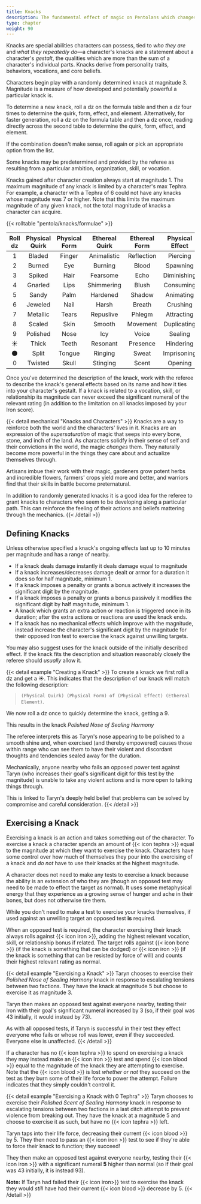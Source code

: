 ```yaml
---
title: Knacks
description: The fundamental effect of magic on Pentolans which changes their bodies and grants them esoteric powers
type: chapter
weight: 90
---
```


Knacks are special abilities characters can possess, tied to _who they are_ and _what they repeatedly do_—a character's knacks are a statement about a character's _gestalt_, the qualities which are more than the sum of a character's individual parts.
Knacks derive from personality traits, behaviors, vocations, and core beliefs.

Characters begin play with a randomly determined knack at magnitude 3.
Magnitude is a measure of how developed and potentially powerful a particular knack is.

To determine a new knack, roll a dz on the formula table and then a dz four times to determine the quirk, form, effect, and element.
Alternatively, for faster generation, roll a dz on the formula table and then a dz once, reading directly across the second table to determine the quirk, form, effect, and element.

If the combination doesn't make sense, roll again or pick an appropriate option from the list.

Some knacks may be predetermined and provided by the referee as resulting from a particular ambition, organization, skill, or vocation.

Knacks gained after character creation always start at magnitude 1.
The maximum magnitude of any knack is limited by a character's max Tephra.
For example, a character with a Tephra of 6 could not have any knacks whose magnitude was 7 or higher.
Note that this limits the maximum magnitude of any given knack, not the total magnitude of knacks a character can acquire.

{{< rolltable "pentola/knacks/formulae" >}}

| Roll dz | Physical Quirk | Physical Form | Ethereal Quirk | Ethereal Form | Physical Effect | Ethereal Effect | Physical Element | Ethereal Element |
|:--------:|:--------------:|:-------------:|:--------------:|:-------------:|:---------------:|:---------------:|:----------------:|:----------------:|
|    1    | Bladed         | Finger        | Animalistic    | Reflection    | Piercing        | Revealing       | Flesh            | Memory           |
|    2    | Burned         | Eye           | Burning        | Blood         | Spawning        | Excruciating    | Bone             | Dream            |
|    3    | Spiked         | Hair          | Fearsome       | Echo          | Diminishing     | Soothing        | Brine            | Thunder          |
|    4    | Gnarled        | Lips          | Shimmering     | Blush         | Consuming       | Energizing      | Metal            | Chaos            |
|    5    | Sandy          | Palm          | Hardened       | Shadow        | Animating       | Bewildering     | Plant            | Belief           |
|    6    | Jeweled        | Nail          | Harsh          | Breath        | Crushing        | Withering       | Fungus           | Hope             |
|    7    | Metallic       | Tears         | Repuslive      | Phlegm        | Attracting      | Avenging        | Insect           | Fear             |
|    8    | Scaled         | Skin          | Smooth         | Movement      | Duplicating     | Warding         | Stone            | Pain             |
|    9    | Polished       | Nose          | Icy            | Voice         | Sealing         | Compelling      | Mouth            | Harmony          |
|    ☀️️️️    | Thick          | Teeth         | Resonant       | Presence      | Hindering       | Concealing      | Muscle           | Violence         |
|    🌑    | Split          | Tongue        | Ringing        | Sweat         | Imprisoning     | Emboldening     | Thorn            | Knowledge        |
|    0    | Twisted        | Skull         | Stinging       | Scent         | Opening         | Deceiving       | Portal           | Intent           |

Once you've determined the description of the knack, work with the referee to describe the knack's general effects based on its name and how it ties into your character's gestalt.
If a knack is related to a vocation, skill, or relationship its magnitude can never exceed the significant numeral of the relevant rating (in addition to the limitation on all knacks imposed by your Iron score).

{{< detail mechanical "Knacks and Characters" >}}
Knacks are a way to reinforce both the world and the characters' lives in it.
Knacks are an expression of the _supersaturation_ of magic that seeps into every bone, stone, and inch of the land.
As characters solidfy in their sense of self and their convictions in the world, the magic _changes_ them.
They naturally become more powerful in the things they care about and actualize themselves through.

Artisans imbue their work with their magic, gardeners grow potent herbs and incredible flowers, farmers' crops yield more and better, and warriors find that their skills in battle become preternatural.

In addition to randomly generated knacks it is a good idea for the referee to grant knacks to characters who seem to be developing along a particular path.
This can reinforce the feeling of their actions and beliefs mattering through the mechanics.
{{< /detail >}}

## Defining Knacks

Unless otherwise specified a knack's ongoing effects last up to 10 minutes per magnitude and has a range of nearby.

+ If a knack deals damage instantly it deals damage equal to magnitude
+ If a knack increases/decreases damage dealt or armor for a duration it does so for half magnitude, minimum 1.
+ If a knack imposes a penalty or grants a bonus actively it increases the significant digit by the magnitude.
+ If a knack imposes a penalty or grants a bonus passively it modifies the significant digit by half magnitude, minimum 1.
+ A knack which grants an extra action or reaction is triggered once in its duration; after the extra actions or reactions are used the knack ends.
+ If a knack has no mechanical effects which improve with the magnitude, instead increase the character's significant digit by the magnitude for their opposed Iron test to exercise the knack against unwilling targets.

You may also suggest uses for the knack outside of the initially described effect.
If the knack fits the description and situation reasonably closely the referee should _usually_ allow it.

{{< detail example "Creating a Knack" >}}
To create a knack we first roll a dz and get a ☀️️️.
This indicates that the description of our knack will match the following description:

> `(Physical Quirk) (Physical Form) of (Physical Effect) (Ethereal Element)`.

We now roll a dz once to quickly determine the knack, getting a 9.

This results in the knack _Polished Nose of Sealing Harmony_

The referee interprets this as Taryn's nose appearing to be polished to a smooth shine and, when exercised (and thereby empowered) causes those within range who can see them to have their violent and discordant thoughts and tendencies sealed away for the duration.

Mechanically, anyone nearby who fails an opposed power test against Taryn (who increases their goal's significant digit for this test by the magnitude) is unable to take any violent actions and is more open to talking things through.

This is linked to Taryn's deeply held belief that problems can be solved by compromise and careful consideration.
{{< /detail >}}

## Exercising a Knack

Exercising a knack is an action and takes something out of the character.
To exercise a knack a character spends an amount of {{< icon tephra >}} equal to the magnitude at which they want to exercise the knack.
Characters have some control over how much of themselves they pour into the exercising of a knack and _do not_ have to use their knacks at the highest magnitude.

A character does not need to make any tests to exercise a knack because the ability is an extension of who they are (though an opposed test may need to be made to effect the target as normal).
It uses some metaphysical energy that they experience as a growing sense of hunger and ache in their bones, but does not otherwise tire them.

While you don't need to make a test to exercise your knacks themselves, if used against an unwilling target an opposed test **is** required.

When an opposed test is required, the character exercising their knack always rolls against {{< icon iron >}}, adding the highest relevant vocation, skill, or relationship bonus if related.
The target rolls against {{< icon bone >}} (if the knack is something that can be dodged) or {{< icon iron >}} (if the knack is something that can be resisted by force of will) and counts their highest relevant rating as normal.

{{< detail example "Exercising a Knack" >}}
Taryn chooses to exercise their _Polished Nose of Sealing Harmony_ knack in response to escalating tensions between two factions.
They have the knack at magnitude 5 but choose to exercise it as magnitude 3.

Taryn then makes an opposed test against everyone nearby, testing their Iron with their goal's significant numeral increased by 3 (so, if their goal was 43 initially, it would instead by 73).

As with all opposed tests, if Taryn is successful in their test they effect everyone who fails or whose roll was lower, even if they succeeded.
Everyone else is unaffected.
{{< /detail >}}

If a character has no {{< icon tephra >}} to spend on exercising a knack they may instead make an {{< icon iron >}} test and spend {{< icon blood >}} equal to the magnitude of the knack they are attempting to exercise.
Note that the {{< icon blood >}} is lost _whether or not_ they succeed on the test as they burn some of their life force to power the attempt.
Failure indicates that they simply couldn't control it.

{{< detail example "Exercising a Knack with 0 Tephra" >}}
Taryn chooses to exercise their _Polished Scent of Sealing Harmony_ knack in response to escalating tensions between two factions in a last ditch attempt to prevent violence from breaking out.
They have the knack at a magnitude 5 and choose to exercise it as such, but have no {{< icon tephra >}} left.

Taryn taps into their life force, decreasing their current {{< icon blood >}} by 5. They then need to pass an {{< icon iron >}} test to see if they're able to force their knack to function; they succeed!

They then make an opposed test against everyone nearby, testing their {{< icon iron >}} with a significant numeral **5** higher than normal (so if their goal was 43 initially, it is instead 93).

**Note:** If Taryn had failed their {{< icon iron>}} test to exercise the knack they would _still_ have had their current {{< icon blood >}} decrease by 5.
{{< /detail >}}

<!-- TODO: figure out phrasing for improving and gaining knacks; probably need an expanded chapter on this ...
## Improving and Gaining Knacks

Knacks improve over time as the underlying traits that drive them become more core to you.
Sometimes, new knacks arise.
-->

